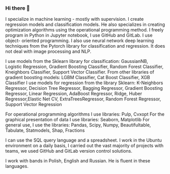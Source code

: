 ### Hi there 👋

<!--
**wtm695450085/wtm695450085** is a ✨ _special_ ✨ repository because its `README.md` (this file) appears on your GitHub profile.

Here are some ideas to get you started:

- 🔭 I’m currently working on ...
- 🌱 I’m currently learning ...
- 👯 I’m looking to collaborate on ...
- 🤔 I’m looking for help with ...
- 💬 Ask me about ...
- 📫 How to reach me: ...
- 😄 Pronouns: ...
- ⚡ Fun fact: ...
-->
I specialize in machine learning - mostly with supervision.
I create regression models and classification models. He also specializes in creating optimization algorithms using the
operational programming method. I freely program in Python in Jupyter notebook, I use GitHub and GitLab. I use object-
oriented programming. I also use neural network deep learning techniques from the Pytorch library for classification and
regression. It does not deal with image processing and NLP.

I use models from the Sklearn library for classification: GaussianNB, Logistic Regression, Gradient Boosting Classifier,
Random Forest Classifier, Kneighbors Classifier, Support Vector Classifier.
From other libraries of gradient boosting models: LGBM Classifier, Cat Boost Classifier, XGB Classifier
I use models for regression from the library Sklearn:
K-Neighbors Regressor, Decision Tree Regressor, Bagging Regressor, Gradient Boosting Regressor, Linear Regression,
AdaBoost Regressor, Ridge, Huber Regressor,Elastic Net CV, ExtraTreesRegressor, Random Forest Regressor, Support
Vector Regression

For operational programming algorithms I use libraries: Pulp, Cvxopt
For the graphical presentation of data I use libraries: Seaborn, Matplotlib
For general use, I use the libraries: Pandas, Scipy, Numpy, Beautifultable, Tabulate, Statmodels, Shap, Fractions

I can use the SQL query language and a spreadsheet.
I work in the Ubuntu environment on a daily basis, I carried out the vast majority of projects with teams, we used GitHub
and GitLab version control solutions.

I work with bands in Polish, English and Russian. He is fluent in these languages.
